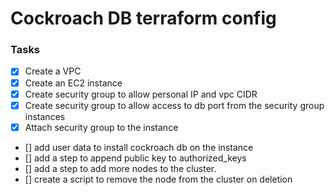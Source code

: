 # Cockroach DB terraform config

### Tasks

- [x] Create a VPC
- [x] Create an EC2 instance
- [x] Create security group to allow personal IP and vpc CIDR
- [x] Create security group to allow access to db port from the security group instances
- [x] Attach security group to the instance
- [] add user data to install cockroach db on the instance
- [] add a step to append public key to authorized_keys
- [] add a step to add more nodes to the cluster.
- [] create a script to remove the node from the cluster on deletion


